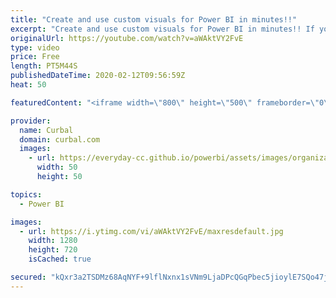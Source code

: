 ```yaml
---
title: "Create and use custom visuals for Power BI in minutes!!"
excerpt: "Create and use custom visuals for Power BI in minutes!! If you are not able to use custom visuals from the AppStore but you still need them, you can now create your own and use them in Power BI, all of that in minutes!  In today's video, I am going to show you how you can use a custom visual we created"
originalUrl: https://youtube.com/watch?v=aWAktVY2FvE
type: video
price: Free
length: PT5M44S
publishedDateTime: 2020-02-12T09:56:59Z
heat: 50

featuredContent: "<iframe width=\"800\" height=\"500\" frameborder=\"0\" src=\"https://www.youtube.com/embed/aWAktVY2FvE\" allow=\"accelerometer; autoplay; encrypted-media; gyroscope; picture-in-picture\" allowfullscreen></iframe>"

provider:
  name: Curbal
  domain: curbal.com
  images:
    - url: https://everyday-cc.github.io/powerbi/assets/images/organizations/curbal.com-50x50.jpg
      width: 50
      height: 50

topics:
  - Power BI

images:
  - url: https://i.ytimg.com/vi/aWAktVY2FvE/maxresdefault.jpg
    width: 1280
    height: 720
    isCached: true

secured: "kQxr3a2TSDMz68AqNYF+9lflNxnx1sVNm9LjaDPcQGqPbec5jioylE7SQo47jT9hR1yY/Ufen6nf4QFCxU/MhX2kTgnVxIXfx+EmiyFl4k4SkOnWpkqxLII0pudfQ1WKq9FNrjQ1MvQzX6hGIY1oOeivxQpbsXVHaZM/uK8RF+g044dzeacT3MnMDSPQBBV0MYn0nqPg7W8Y8/Pvvizr9I7VVoz74Zzz6AucDfY9KDiCY8+o+ULpmFM4Gk+lUDknCa35IBMoJmXp9dgH5lqDIWE2NOTurUQGv3hCbzxnkAT/7AGj70ifPNPnvR9NG9f28YB1HNrbGqBJTwca7Q0OrOTZqADTUDT1hjgp8DgOtrA5D3E3qBT0UTXqDpR9ugu40F2D9/AwmBPdC9HzjTq1akULFs+xr2AuHA2gtC7iJN0=;XdpMsOLyLz68iIs+a6+bwQ=="
---
```


